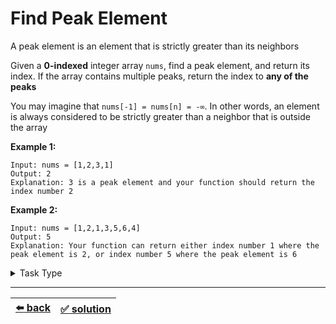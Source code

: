 # Find Peak Element

A peak element is an element that is strictly greater than its neighbors

Given a __0-indexed__ integer array `nums`, find a peak element, and return its index. If the array contains multiple peaks, return the index to __any of the peaks__

You may imagine that `nums[-1] = nums[n] = -∞`. In other words, an element is always considered to be strictly greater than a neighbor that is outside the array

__Example 1:__

```
Input: nums = [1,2,3,1]
Output: 2
Explanation: 3 is a peak element and your function should return the index number 2
```

__Example 2:__

```
Input: nums = [1,2,1,3,5,6,4]
Output: 5
Explanation: Your function can return either index number 1 where the peak element is 2, or index number 5 where the peak element is 6
```

<details>

<summary>Task Type</summary>

This is simply a type of task where we iterate an array using one pointer (pointer is when we save number to variable like `i` and use `i` as an index of the array and increment `i` per iteration) and get the solution

We have already seen a similar task called [Love Triangle](../../cheatsheet/love-triangles.js). To solve that task we also simply iterate an array (and do certain things as we iterate it of course)

_Note:_ in the Love Triangle task as we iterate the array we also employ a technique where we use _values_ of elements of the array as _indexes_ (in order to check if there is a cycle)

</details>

---

| [:arrow_left: back](../README.md) | [:white_check_mark: solution](./solution.js) |
| :---: | :---: |
